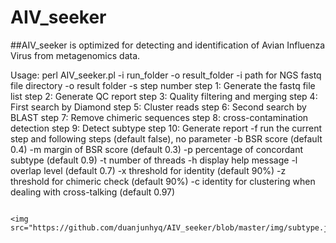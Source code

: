 # AIV_seeker
##AIV_seeker is optimized for detecting and identification of Avian Influenza Virus from metagenomics data.

Usage: perl AIV_seeker.pl -i run_folder -o result_folder
         -i     path for NGS fastq file directory
         -o     result folder
         -s     step number
                        step 1: Generate the fastq file list
                        step 2: Generate QC report
                        step 3: Quality filtering and merging
                        step 4: First search by Diamond
                        step 5: Cluster reads
                        step 6: Second search by BLAST
                        step 7: Remove chimeric sequences
                        step 8: cross-contamination detection
                        step 9: Detect subtype
                        step 10: Generate report
         -f     run the current step and following steps (default false), no parameter
         -b     BSR score (default 0.4)
         -m     margin of BSR score (default 0.3)
         -p     percentage of concordant subtype (default 0.9)
         -t     number of threads
         -h     display help message
         -l overlap level (default 0.7)
         -x threshold for identity (default 90%)
         -z threshold for chimeric check (default 90%)
         -c identity for clustering when dealing with cross-talking (default 0.97)

```

<img src="https://github.com/duanjunhyq/AIV_seeker/blob/master/img/subtype.jpg">
